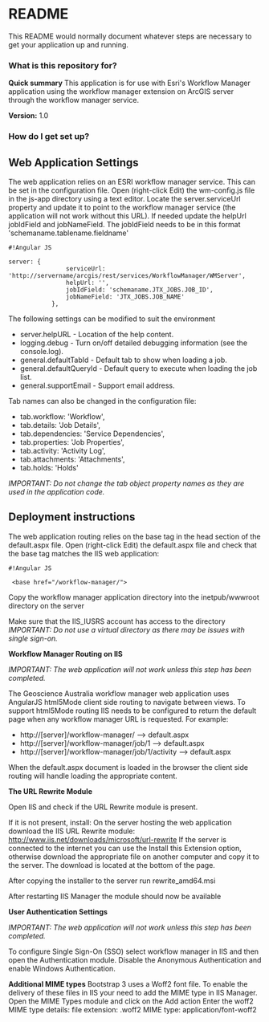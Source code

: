 # README #

This README would normally document whatever steps are necessary to get your application up and running.

### What is this repository for? ###

**Quick summary**
This application is for use with Esri's Workflow Manager application using the workflow manager extension on ArcGIS server through the workflow manager service. 

**Version:** 1.0

### How do I get set up? ###

## Web Application Settings ##

The web application relies on an ESRI workflow manager service. This can be set in the configuration file. 
Open (right-click Edit) the wm-config.js file in the js-app directory using a text editor. 
Locate the server.serviceUrl property and update it to point to the workflow manager service (the application will not work without this URL). 
If needed update the helpUrl jobIdField and jobNameField.
The jobIdField needs to be in this format 'schemaname.tablename.fieldname'

```
#!Angular JS

server: {
				serviceUrl: 'http://servername/arcgis/rest/services/WorkflowManager/WMServer',
                helpUrl: '',
                jobIdField: 'schemaname.JTX_JOBS.JOB_ID',
                jobNameField: 'JTX_JOBS.JOB_NAME'
            },
```

			
The following settings can be modified to suit the environment 

* server.helpURL - Location of the help content.
* logging.debug - Turn on/off detailed debugging information (see the console.log).
* general.defaultTabId - Default tab to show when loading a job.
* general.defaultQueryId - Default query to execute when loading the job list.
* general.supportEmail - Support email address.

Tab names can also be changed in the configuration file:

* tab.workflow: 'Workflow',
* tab.details: 'Job Details',
* tab.dependencies: 'Service Dependencies',
* tab.properties: 'Job Properties',
* tab.activity: 'Activity Log',
* tab.attachments: 'Attachments',
* tab.holds: 'Holds'

*IMPORTANT: Do not change the tab object property names as they are used in the application code.*

## Deployment instructions ##

The web application routing relies on the base tag in the head section of the default.aspx file. Open (right-click Edit) the default.aspx file and check that the base tag matches the IIS web application:
   
```
#!Angular JS

 <base href="/workflow-manager/">
```


Copy the workflow manager application directory into the inetpub/wwwroot directory on the server

Make sure that the IIS_IUSRS account has access to the directory
*IMPORTANT: Do not use a virtual directory as there may be issues with single sign-on.*


**Workflow Manager Routing on IIS**

*IMPORTANT: The web application will not work unless this step has been completed.*

The Geoscience Australia workflow manager web application uses AngularJS html5Mode client side routing to navigate between views.
To support html5Mode routing IIS needs to be configured to return the default page when any workflow manager URL is requested. 
For example:
* http://[server]/workflow-manager/   --> default.aspx
* http://[server]/workflow-manager/job/1    --> default.aspx
* http://[server]/workflow-manager/job/1/activity    --> default.aspx


When the default.aspx document is loaded in the browser the client side routing will handle loading the appropriate content.

**The URL Rewrite Module** 

Open IIS and check if the URL Rewrite module is present.

If it is not present, install: 
On the server hosting the web application download the IIS URL Rewrite module: http://www.iis.net/downloads/microsoft/url-rewrite
If the server is connected to the internet you can use the Install this Extension option, otherwise download the appropriate file on another computer and copy it to the server. The download is located at the bottom of the page.
 
After copying the installer to the server run rewrite_amd64.msi
 
After restarting IIS Manager the module should now be available

**User Authentication Settings**

*IMPORTANT: The web application will not work unless this step has been completed.*

To configure Single Sign-On (SSO) select workflow manager in IIS and then open the Authentication module. Disable the Anonymous Authentication and enable Windows Authentication.
 
**Additional MIME types**
Bootstrap 3 uses a Woff2 font file. 
To enable the delivery of these files in IIS your need to add the MIME type in IIS Manager. Open the MIME Types module and click on the Add action
Enter the woff2 MIME type details: 
file extension: .woff2
MIME type: application/font-woff2

